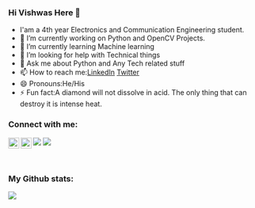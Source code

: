 ### Hi Vishwas Here 👋
* I'am a 4th year Electronics and Communication Engineering student.
* 🔭 I’m currently working on Python and OpenCV Projects.
* 🌱 I’m currently learning Machine learning
* 🤔 I’m looking for help with Technical things
* 💬 Ask me about Python and Any Tech related stuff
* 📫 How to reach me:[LinkedIn](https://www.linkedin.com/in/vishwas-v-b25272152/)   [Twitter](https://twitter.com/Vishwas39798958)
* 😄 Pronouns:He/His
* ⚡ Fun fact:A diamond will not dissolve in acid. The only thing that can destroy it is intense heat.


### Connect with me:
[<img align="left" alt="codeSTACKr | Twitter" width="22px" src="https://cdn.jsdelivr.net/npm/simple-icons@v3/icons/twitter.svg" />](https://twitter.com/Vishwas09061999)
[<img align="left" alt="codeSTACKr | LinkedIn" width="22px" src="https://cdn.jsdelivr.net/npm/simple-icons@v3/icons/linkedin.svg" />](https://www.linkedin.com/in/vishwas-v-b25272152/)
[<img src="https://img.icons8.com/cute-clipart/64/000000/instagram-new.png"/>](https://www.instagram.com/__vishwas__vishu__/)
[<img src="https://img.icons8.com/cute-clipart/64/000000/facebook-new.png"/>](https://www.facebook.com/profile.php?id=100005346169375)

<br />

### My Github stats:
<img src="https://github-readme-stats.vercel.app/api?username=vishwas9699&&show_icons=true&title_color=151515&icon_color=0000FF&text_color=151515&bg_color=ffffff">
